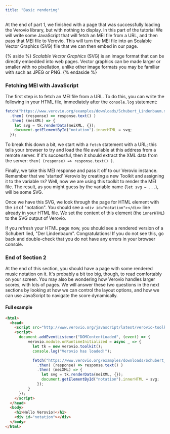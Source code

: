 ```yaml
---
title: "Basic rendering"
---
```


At the end of part 1, we finished with a page that was successfully loading the Verovio library, but with nothing to display. In this part of the tutorial We will write some JavaScript that will fetch an MEI file from a URL, and then pass that MEI file to Verovio. This will turn the MEI file into an Scalable Vector Graphics (SVG) file that we can then embed in our page.

{% aside %}
_Scalable Vector Graphics_ (SVG) is an image format that can be directly embedded into web pages. Vector graphics can be made larger or smaller with no pixellation, unlike other image formats you may be familiar with such as JPEG or PNG.
{% endaside %}

### Fetching MEI with JavaScript

The first step is to fetch an MEI file from a URL. To do this, you can write the following in your HTML file, immediately after the `console.log` statement:

```js
fetch("https://www.verovio.org/examples/downloads/Schubert_Lindenbaum.mei")
  .then( (response) => response.text() )
  .then( (meiXML) => {
    let svg = tk.renderData(meiXML, {});
    document.getElementById("notation").innerHTML = svg;
  });
```

To break this down a bit, we start with a `fetch` statement with a URL; this tells your browser to try and load the file available at this address from a remote server. If it's successful, then it should extract the XML data from the server: `then( (response) => response.text() )`.

Finally, we take this MEI response and pass it off to our Verovio instance. Remember that we 'started' Verovio by creating a new Toolkit and assigning it to the variable `tk`? Well, now we are using this toolkit to render the MEI file. The result, as you might guess by the variable name (`let svg = ...`), will be some SVG.

Once we have this SVG, we look through the page for HTML element with the `id` of "notation". You should see a `<div id="notation"></div>` line already in your HTML file. We set the content of this element (the `innerHTML`) to the SVG output of Verovio.

If you refresh your HTML page now, you should see a rendered version of a Schubert lied, "Der Lindenbaum". Congratulations! If you do not see this, go back and double-check that you do not have any errors in your browser console.

### End of Section 2

At the end of this section, you should have a page with some rendered music notation on it. It's probably a bit too big, though, to read comfortably on your screen. You may also be wondering how Verovio handles larger scores, with lots of pages. We will answer these two questions in the next sections by looking at how we can control the layout options, and how we can use JavaScript to navigate the score dynamically.

#### Full example

```html
<html>
  <head>
    <script src="http://www.verovio.org/javascript/latest/verovio-toolkit-wasm.js" defer></script>
    <script>
      document.addEventListener("DOMContentLoaded", (event) => {
          verovio.module.onRuntimeInitialized = async _ => {
            let tk = new verovio.toolkit();
            console.log("Verovio has loaded!");

            fetch("https://www.verovio.org/examples/downloads/Schubert_Lindenbaum.mei")
              .then( (response) => response.text() )
              .then( (meiXML) => {
                let svg = tk.renderData(meiXML, {});
                document.getElementById("notation").innerHTML = svg;
              });
          }
      });
    </script>
  </head>
  <body>
    <h1>Hello Verovio!</h1>
    <div id="notation"></div>
  </body>
</html>
```
